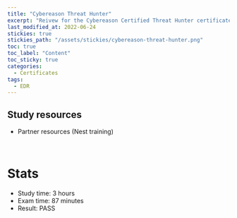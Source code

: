 ```yaml
---
title: "Cybereason Threat Hunter"
excerpt: "Reivew for the Cybereason Certified Threat Hunter certificate"
last_modified_at: 2022-06-24
stickies: true
stickies_path: "/assets/stickies/cybereason-threat-hunter.png"
toc: true
toc_label: "Content"
toc_sticky: true
categories:
  - Certificates
tags:
  - EDR
---
```


## Study resources
- Partner resources (Nest training)

<br>

# Stats
- Study time: 3 hours
- Exam time: 87 minutes
- Result:  PASS

<br>